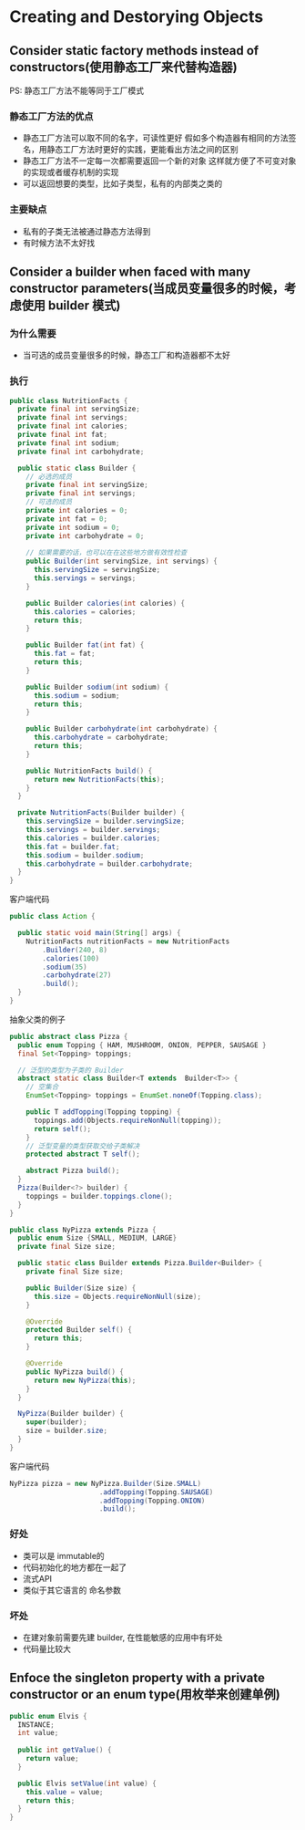 # Creating and Destorying Objects
## Consider static factory methods instead of constructors(使用静态工厂来代替构造器)
PS: 静态工厂方法不能等同于工厂模式
### 静态工厂方法的优点
- 静态工厂方法可以取不同的名字，可读性更好
假如多个构造器有相同的方法签名，用静态工厂方法时更好的实践，更能看出方法之间的区别
- 静态工厂方法不一定每一次都需要返回一个新的对象
这样就方便了不可变对象的实现或者缓存机制的实现
- 可以返回想要的类型，比如子类型，私有的内部类之类的

### 主要缺点
- 私有的子类无法被通过静态方法得到
- 有时候方法不太好找

## Consider a builder when faced with many constructor parameters(当成员变量很多的时候，考虑使用 builder 模式)

### 为什么需要

- 当可选的成员变量很多的时候，静态工厂和构造器都不太好

### 执行

```java
public class NutritionFacts {
  private final int servingSize;
  private final int servings;
  private final int calories;
  private final int fat;
  private final int sodium;
  private final int carbohydrate;

  public static class Builder {
    // 必选的成员
    private final int servingSize;
    private final int servings;
    // 可选的成员
    private int calories = 0;
    private int fat = 0;
    private int sodium = 0;
    private int carbohydrate = 0;
	
    // 如果需要的话，也可以在在这些地方做有效性检查
    public Builder(int servingSize, int servings) {
      this.servingSize = servingSize;
      this.servings = servings;
    }

    public Builder calories(int calories) {
      this.calories = calories;
      return this;
    }

    public Builder fat(int fat) {
      this.fat = fat;
      return this;
    }

    public Builder sodium(int sodium) {
      this.sodium = sodium;
      return this;
    }

    public Builder carbohydrate(int carbohydrate) {
      this.carbohydrate = carbohydrate;
      return this;
    }

    public NutritionFacts build() {
      return new NutritionFacts(this);
    }
  }

  private NutritionFacts(Builder builder) {
    this.servingSize = builder.servingSize;
    this.servings = builder.servings;
    this.calories = builder.calories;
    this.fat = builder.fat;
    this.sodium = builder.sodium;
    this.carbohydrate = builder.carbohydrate;
  }
}
```

客户端代码

```java
public class Action {

  public static void main(String[] args) {
    NutritionFacts nutritionFacts = new NutritionFacts
        .Builder(240, 8)
        .calories(100)
        .sodium(35)
        .carbohydrate(27)
        .build();
  }
}
```



抽象父类的例子

```java
public abstract class Pizza {
  public enum Topping { HAM, MUSHROOM, ONION, PEPPER, SAUSAGE }
  final Set<Topping> toppings;

  // 泛型的类型为子类的 Builder
  abstract static class Builder<T extends  Builder<T>> {
    // 空集合
    EnumSet<Topping> toppings = EnumSet.noneOf(Topping.class);

    public T addTopping(Topping topping) {
      toppings.add(Objects.requireNonNull(topping));
      return self();
    }
    // 泛型变量的类型获取交给子类解决
    protected abstract T self();

    abstract Pizza build();
  }
  Pizza(Builder<?> builder) {
    toppings = builder.toppings.clone();
  }
}

public class NyPizza extends Pizza {
  public enum Size {SMALL, MEDIUM, LARGE}
  private final Size size;

  public static class Builder extends Pizza.Builder<Builder> {
    private final Size size;

    public Builder(Size size) {
      this.size = Objects.requireNonNull(size);
    }

    @Override
    protected Builder self() {
      return this;
    }

    @Override
    public NyPizza build() {
      return new NyPizza(this);
    }
  }

  NyPizza(Builder builder) {
    super(builder);
    size = builder.size;
  }
}
```

客户端代码

```java
NyPizza pizza = new NyPizza.Builder(Size.SMALL)
                      .addTopping(Topping.SAUSAGE)
                      .addTopping(Topping.ONION)
                      .build();
```



### 好处

- 类可以是 immutable的
- 代码初始化的地方都在一起了
- 流式API
- 类似于其它语言的 命名参数

### 坏处

- 在建对象前需要先建 builder, 在性能敏感的应用中有坏处
- 代码量比较大



## Enfoce the singleton property with a private constructor or an enum type(用枚举来创建单例)

```java
public enum Elvis {
  INSTANCE;
  int value;
  
  public int getValue() {
    return value;
  }

  public Elvis setValue(int value) {
    this.value = value;
    return this;
  }
}
```



## 